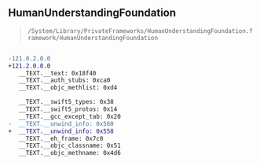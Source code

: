 ## HumanUnderstandingFoundation

> `/System/Library/PrivateFrameworks/HumanUnderstandingFoundation.framework/HumanUnderstandingFoundation`

```diff

-121.0.2.0.0
+121.2.0.0.0
   __TEXT.__text: 0x18f40
   __TEXT.__auth_stubs: 0xca0
   __TEXT.__objc_methlist: 0xd4

   __TEXT.__swift5_types: 0x38
   __TEXT.__swift5_protos: 0x14
   __TEXT.__gcc_except_tab: 0x20
-  __TEXT.__unwind_info: 0x560
+  __TEXT.__unwind_info: 0x558
   __TEXT.__eh_frame: 0x7c0
   __TEXT.__objc_classname: 0x51
   __TEXT.__objc_methname: 0x4d6

```
